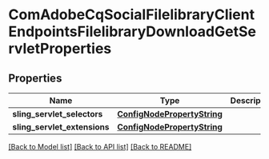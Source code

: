 # ComAdobeCqSocialFilelibraryClientEndpointsFilelibraryDownloadGetServletProperties

## Properties
Name | Type | Description | Notes
------------ | ------------- | ------------- | -------------
**sling_servlet_selectors** | [**ConfigNodePropertyString**](ConfigNodePropertyString.md) |  | [optional] 
**sling_servlet_extensions** | [**ConfigNodePropertyString**](ConfigNodePropertyString.md) |  | [optional] 

[[Back to Model list]](../README.md#documentation-for-models) [[Back to API list]](../README.md#documentation-for-api-endpoints) [[Back to README]](../README.md)


